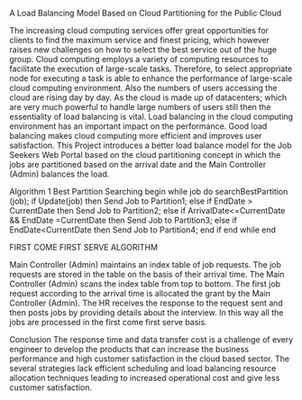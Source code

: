 A Load Balancing Model Based on Cloud Partitioning for the Public Cloud

The increasing cloud computing services offer great opportunities for clients to find the maximum service and finest pricing, which however raises new
challenges on how to select the best service out of the huge group. Cloud computing employs a variety of computing resources to facilitate the
execution of large-scale tasks. Therefore, to select appropriate node for executing a task is able to enhance the performance of large-scale cloud
computing environment. Also the numbers of users accessing the cloud are rising day by day. As the cloud is made up of datacenters; which are very
much powerful to handle large numbers of users still then the essentiality of load balancing is vital. Load balancing in the cloud computing environment
has an important impact on the performance. Good load balancing makes cloud computing more efficient and improves user satisfaction. This Project
introduces a better load balance model for the Job Seekers Web Portal based on the cloud partitioning concept in which the jobs are partitioned based on
the arrival date and the Main Controller (Admin) balances the load.


Algorithm 1 Best Partition Searching
begin
while job do
searchBestPartition (job);
if Update(job) then
Send Job to Partition1;
else if EndDate > CurrentDate then
Send Job to Partition2;
else if ArrivalDate<=CurrentDate && EndDate =CurrentDate then
Send Job to Partition3;
else if EndDate<CurrentDate then
Send Job to Partition4;
end if
end while
end

FIRST COME FIRST SERVE ALGORITHM

Main Controller (Admin) maintains an index table of job requests.
The job requests are stored in the table on the basis of their arrival time.
The Main Controller (Admin) scans the index table from top to bottom.
The first job request according to the arrival time is allocated the grant by the Main
Controller (Admin).
The HR receives the response to the request sent and then posts jobs by providing
details about the interview.
In this way all the jobs are processed in the first come first serve basis.

Conclusion
The response time and data transfer cost is a challenge of every engineer to develop
the products that can increase the business performance and high customer
satisfaction in the cloud based sector. The several strategies lack efficient scheduling
and load balancing resource allocation techniques leading to increased operational
cost and give less customer satisfaction. 
